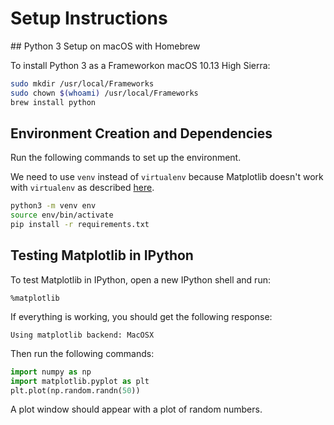# Setup Instructions

## Python 3 Setup on macOS with Homebrew

To install Python 3 as a Frameworkon macOS 10.13 High Sierra:

```bash
sudo mkdir /usr/local/Frameworks
sudo chown $(whoami) /usr/local/Frameworks
brew install python
```

## Environment Creation and Dependencies

Run the following commands to set up the environment.

We need to use `venv` instead of `virtualenv` because Matplotlib doesn't work
with `virtualenv` as described [here](https://matplotlib.org/faq/osx_framework.html).

```bash
python3 -m venv env
source env/bin/activate
pip install -r requirements.txt
```


## Testing Matplotlib in IPython

To test Matplotlib in IPython, open a new IPython shell and run:

```
%matplotlib
```

If everything is working, you should get the following response:

```
Using matplotlib backend: MacOSX
```

Then run the following commands:

```python
import numpy as np
import matplotlib.pyplot as plt
plt.plot(np.random.randn(50))
```

A plot window should appear with a plot of random numbers.
